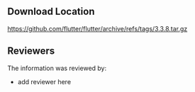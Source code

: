 ## Download Location

https://github.com/flutter/flutter/archive/refs/tags/3.3.8.tar.gz

## Reviewers

The information was reviewed by:

* add reviewer here